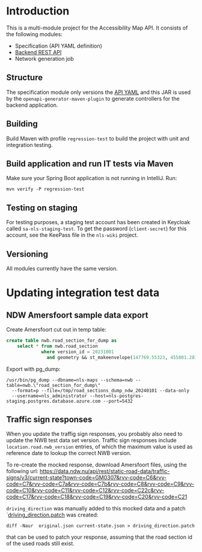 # Introduction
This is a multi-module project for the Accessibility Map API. It consists of the following modules:

- Specification (API YAML definition)
- [Backend REST API](backend/README.md)
- Network generation job

## Structure
The specification module only versions the
[API YAML](specification/src/main/resources/nu/ndw/nls/accessibilitymap/specification/v1.yaml) and this JAR is used by
the `openapi-generator-maven-plugin` to generate controllers for the backend application.

## Building
Build Maven with profile `regression-test` to build the project with unit and integration testing.

## Build application and run IT tests via Maven
Make sure your Spring Boot application is not running in IntelliJ.
Run:
```shell
mvn verify -P regression-test
```

## Testing on staging
For testing purposes, a staging test account has been created in Keycloak called `sa-nls-staging-test`.
To get the password (`client-secret`) for this account, see the KeePass file in the `nls-wiki` project.

## Versioning
All modules currently have the same version.


# Updating integration test data

## NDW Amersfoort sample data export
Create Amersfoort cut out in temp table:
```sql
create table nwb.road_section_for_dump as 
    select * from nwb.road_section
             where version_id = 20231001 
               and geometry && st_makeenvelope(147769.55323, 455801.28125,163636.57098, 472114.299, 28992);
```

Export with pg_dump:
```shell
/usr/bin/pg_dump --dbname=nls-maps --schema=nwb --table=nwb.\"road_section_for_dump\" 
  --format=p --file=/tmp/road_sections_dump_ndw_20240101 --data-only 
  --username=nls_administrator --host=nls-postgres-staging.postgres.database.azure.com --port=5432
```

## Traffic sign responses

When you update the traffig sign responses, you probably also need to update the NWB test data set version. Traffic sign
responses include `location.road.nwb_version` entries, of which the maximum value is used as reference date to lookup 
the correct NWB version.

To re-create the mocked response, download Amersfoort files, using the following url:
https://data.ndw.nu/api/rest/static-road-data/traffic-signs/v3/current-state?town-code=GM0307&rvv-code=C6&rvv-code=C7&rvv-code=C7a&rvv-code=C7b&rvv-code=C8&rvv-code=C9&rvv-code=C10&rvv-code=C11&rvv-code=C12&rvv-code=C22c&rvv-code=C17&rvv-code=C18&rvv-code=C19&rvv-code=C20&rvv-code=C21

`driving_direction` was manually added to this mocked data and a patch `[driving_direction.patch](driving_direction.patch)
was created:
```shell
diff -Naur  original.json current-state.json > driving_direction.patch
```
that can be used to patch your response, assuming that the road section id of the used roads still exist.



